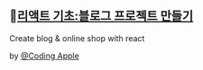 ## 🔗[리액트 기초:블로그 프로젝트 만들기](https://www.youtube.com/playlist?list=PLfLgtT94nNq1e6tr4sm2eH6ZZC2jcqGOy)
Create blog & online shop with react

by [@Coding Apple](https://www.youtube.com/@codingapple)

